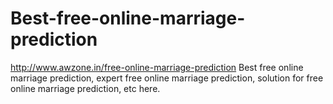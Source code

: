 # Best-free-online-marriage-prediction
http://www.awzone.in/free-online-marriage-prediction Best  free online marriage prediction, expert  free online marriage prediction,  solution for free online marriage prediction, etc here.

